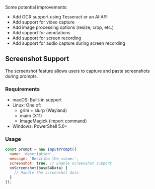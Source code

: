 Some potential improvements:

- Add OCR support using Tesseract or an AI API
- Add support for video capture
- Add image processing options (resize, crop, etc.)
- Add support for annotations
- Add support for screen recording
- Add support for audio capture during screen recording

## Screenshot Support

The screenshot feature allows users to capture and paste screenshots during prompts.

### Requirements

- macOS: Built-in support
- Linux: One of:
  - grim + slurp (Wayland)
  - maim (X11)
  - ImageMagick (import command)
- Windows: PowerShell 5.0+

### Usage

```js
const prompt = new InputPrompt({
  name: 'description',
  message: 'Describe the issue:',
  screenshot: true, // Enable screenshot support
  onScreenshot(base64Data) {
    // Handle the screenshot data
  }
});
```
